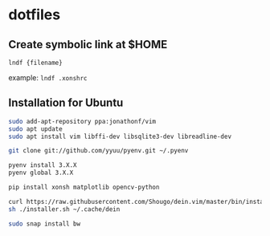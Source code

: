 # dotfiles

## Create symbolic link at $HOME
`lndf {filename}`

example: `lndf .xonshrc`


## Installation for Ubuntu
```bash
sudo add-apt-repository ppa:jonathonf/vim
sudo apt update
sudo apt install vim libffi-dev libsqlite3-dev libreadline-dev

git clone git://github.com/yyuu/pyenv.git ~/.pyenv

pyenv install 3.X.X
pyenv global 3.X.X

pip install xonsh matplotlib opencv-python

curl https://raw.githubusercontent.com/Shougo/dein.vim/master/bin/installer.sh > installer.sh
sh ./installer.sh ~/.cache/dein

sudo snap install bw
```
